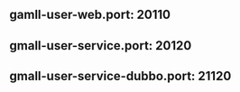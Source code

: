 ## gamll-user-web.port: 20110
## gmall-user-service.port: 20120
## gmall-user-service-dubbo.port: 21120
